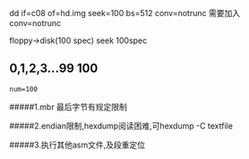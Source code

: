 dd if=c08 of=hd.img seek=100 bs=512 conv=notrunc
需要加入conv=notrunc

floppy->disk(100 spec) seek 100spec

0,1,2,3...99  100
------------
    num=100

#####1.mbr 最后字节有规定限制

#####2.endian限制,hexdump阅读困难,可hexdump -C textfile

#####3.执行其他asm文件,及段重定位
